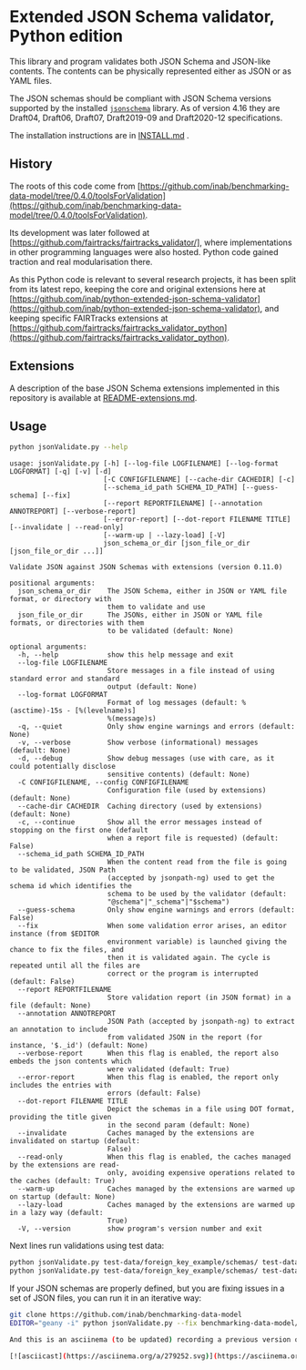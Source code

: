 # Extended JSON Schema validator, Python edition

This library and program validates both JSON Schema and JSON-like contents.
The contents can be physically represented either as JSON or as YAML files.

The JSON schemas should be compliant with JSON Schema versions supported
by the installed [`jsonschema`](https://python-jsonschema.readthedocs.io/en/stable/) library.
As of version 4.16 they are Draft04, Draft06, Draft07, Draft2019-09 and Draft2020-12 specifications.

The installation instructions are in [INSTALL.md](INSTALL.md) .

## History

The roots of this code come from [https://github.com/inab/benchmarking-data-model/tree/0.4.0/toolsForValidation](https://github.com/inab/benchmarking-data-model/tree/0.4.0/toolsForValidation).

Its development was later followed at [https://github.com/fairtracks/fairtracks_validator/], where implementations in other programming languages were also hosted. Python code gained traction and real modularisation there.

As this Python code is relevant to several research projects, it has been split from its latest repo, keeping the core and original extensions here at [https://github.com/inab/python-extended-json-schema-validator](https://github.com/inab/python-extended-json-schema-validator), and keeping specific FAIRTracks extensions at [https://github.com/fairtracks/fairtracks_validator_python](https://github.com/fairtracks/fairtracks_validator_python).

## Extensions

A description of the base JSON Schema extensions implemented in this repository is available at [README-extensions.md](README-extensions.md).

## Usage

```bash
python jsonValidate.py --help
```
```
usage: jsonValidate.py [-h] [--log-file LOGFILENAME] [--log-format LOGFORMAT] [-q] [-v] [-d]
                       [-C CONFIGFILENAME] [--cache-dir CACHEDIR] [-c]
                       [--schema_id_path SCHEMA_ID_PATH] [--guess-schema] [--fix]
                       [--report REPORTFILENAME] [--annotation ANNOTREPORT] [--verbose-report]
                       [--error-report] [--dot-report FILENAME TITLE] [--invalidate | --read-only]
                       [--warm-up | --lazy-load] [-V]
                       json_schema_or_dir [json_file_or_dir [json_file_or_dir ...]]

Validate JSON against JSON Schemas with extensions (version 0.11.0)

positional arguments:
  json_schema_or_dir    The JSON Schema, either in JSON or YAML file format, or directory with
                        them to validate and use
  json_file_or_dir      The JSONs, either in JSON or YAML file formats, or directories with them
                        to be validated (default: None)

optional arguments:
  -h, --help            show this help message and exit
  --log-file LOGFILENAME
                        Store messages in a file instead of using standard error and standard
                        output (default: None)
  --log-format LOGFORMAT
                        Format of log messages (default: %(asctime)-15s - [%(levelname)s]
                        %(message)s)
  -q, --quiet           Only show engine warnings and errors (default: None)
  -v, --verbose         Show verbose (informational) messages (default: None)
  -d, --debug           Show debug messages (use with care, as it could potentially disclose
                        sensitive contents) (default: None)
  -C CONFIGFILENAME, --config CONFIGFILENAME
                        Configuration file (used by extensions) (default: None)
  --cache-dir CACHEDIR  Caching directory (used by extensions) (default: None)
  -c, --continue        Show all the error messages instead of stopping on the first one (default
                        when a report file is requested) (default: False)
  --schema_id_path SCHEMA_ID_PATH
                        When the content read from the file is going to be validated, JSON Path
                        (accepted by jsonpath-ng) used to get the schema id which identifies the
                        schema to be used by the validator (default:
                        "@schema"|"_schema"|"$schema")
  --guess-schema        Only show engine warnings and errors (default: False)
  --fix                 When some validation error arises, an editor instance (from $EDITOR
                        environment variable) is launched giving the chance to fix the files, and
                        then it is validated again. The cycle is repeated until all the files are
                        correct or the program is interrupted (default: False)
  --report REPORTFILENAME
                        Store validation report (in JSON format) in a file (default: None)
  --annotation ANNOTREPORT
                        JSON Path (accepted by jsonpath-ng) to extract an annotation to include
                        from validated JSON in the report (for instance, '$._id') (default: None)
  --verbose-report      When this flag is enabled, the report also embeds the json contents which
                        were validated (default: True)
  --error-report        When this flag is enabled, the report only includes the entries with
                        errors (default: False)
  --dot-report FILENAME TITLE
                        Depict the schemas in a file using DOT format, providing the title given
                        in the second param (default: None)
  --invalidate          Caches managed by the extensions are invalidated on startup (default:
                        False)
  --read-only           When this flag is enabled, the caches managed by the extensions are read-
                        only, avoiding expensive operations related to the caches (default: True)
  --warm-up             Caches managed by the extensions are warmed up on startup (default: None)
  --lazy-load           Caches managed by the extensions are warmed up in a lazy way (default:
                        True)
  -V, --version         show program's version number and exit
```

Next lines run validations using test data:

```bash
python jsonValidate.py test-data/foreign_key_example/schemas/ test-data/foreign_key_example/good_validation/
python jsonValidate.py test-data/foreign_key_example/schemas/ test-data/foreign_key_example/bad_validation/
```

If your JSON schemas are properly defined, but you are fixing issues in a set of JSON files, you can run it in an iterative way:

```bash
git clone https://github.com/inab/benchmarking-data-model
EDITOR="geany -i" python jsonValidate.py --fix benchmarking-data-model/json-schemas/1.0.x benchmarking-data-model/prototype-data/1.0.x/QfO-fail

And this is an asciinema (to be updated) recording a previous version of FAIRTracks Validator:

[![asciicast](https://asciinema.org/a/279252.svg)](https://asciinema.org/a/279252)


